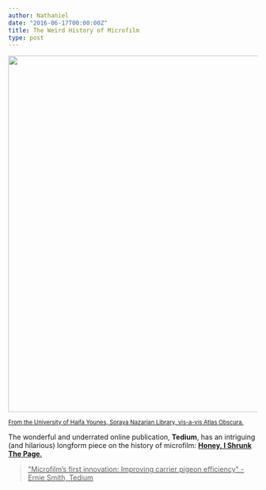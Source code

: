 ```yaml
---
author: Nathaniel
date: "2016-06-17T00:00:00Z"
title: The Weird History of Microfilm
type: post
---
```


<a href="http://tedium.co/2016/06/14/microfiche-microfilm-libraries-history/"><img src="/assets/microfilmhistory.jpg" width="720px"/></a>

<small>
<a href="https://commons.wikimedia.org/wiki/File:Microfilm_reader_for_articles_and_daily_papers.jpg">From the University of Haifa Younes, Soraya Nazarian Library, vis-a-vis Atlas Obscura.</a>
</small>

The wonderful and underrated online publication, <strong>Tedium</strong>, has an intriguing (and hilarious) longform piece on the history of microfilm: <strong><a href="http://tedium.co/2016/06/14/microfiche-microfilm-libraries-history/">Honey, I Shrunk The Page</strong>.

<blockquote>
"Microfilm’s first innovation: Improving carrier pigeon efficiency" - Ernie Smith, Tedium
</blockquote>